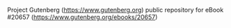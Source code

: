 Project Gutenberg (https://www.gutenberg.org) public repository for eBook #20657 (https://www.gutenberg.org/ebooks/20657)
